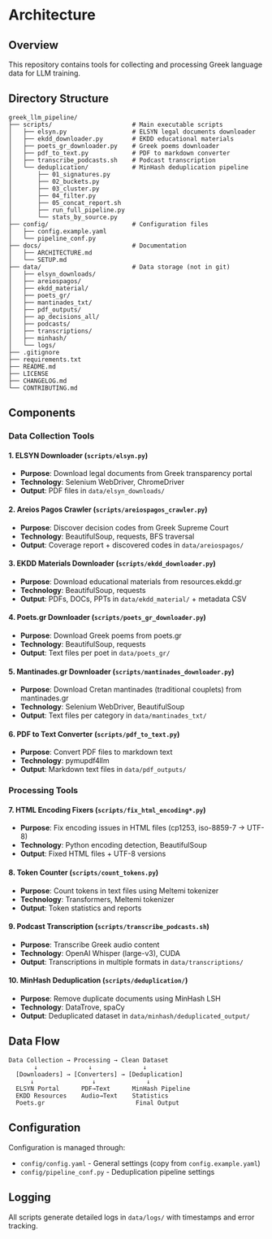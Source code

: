 # Architecture

## Overview

This repository contains tools for collecting and processing Greek language data for LLM training.

## Directory Structure

```
greek_llm_pipeline/
├── scripts/                      # Main executable scripts
│   ├── elsyn.py                  # ELSYN legal documents downloader
│   ├── ekdd_downloader.py        # EKDD educational materials
│   ├── poets_gr_downloader.py    # Greek poems downloader
│   ├── pdf_to_text.py            # PDF to markdown converter
│   ├── transcribe_podcasts.sh    # Podcast transcription
│   └── deduplication/            # MinHash deduplication pipeline
│       ├── 01_signatures.py
│       ├── 02_buckets.py
│       ├── 03_cluster.py
│       ├── 04_filter.py
│       ├── 05_concat_report.sh
│       ├── run_full_pipeline.py
│       └── stats_by_source.py
├── config/                       # Configuration files
│   ├── config.example.yaml
│   └── pipeline_conf.py
├── docs/                         # Documentation
│   ├── ARCHITECTURE.md
│   └── SETUP.md
├── data/                         # Data storage (not in git)
│   ├── elsyn_downloads/
│   ├── areiospagos/
│   ├── ekdd_material/
│   ├── poets_gr/
│   ├── mantinades_txt/
│   ├── pdf_outputs/
│   ├── ap_decisions_all/
│   ├── podcasts/
│   ├── transcriptions/
│   ├── minhash/
│   └── logs/
├── .gitignore
├── requirements.txt
├── README.md
├── LICENSE
├── CHANGELOG.md
└── CONTRIBUTING.md
```

## Components

### Data Collection Tools

#### 1. ELSYN Downloader (`scripts/elsyn.py`)
- **Purpose**: Download legal documents from Greek transparency portal
- **Technology**: Selenium WebDriver, ChromeDriver
- **Output**: PDF files in `data/elsyn_downloads/`

#### 2. Areios Pagos Crawler (`scripts/areiospagos_crawler.py`)
- **Purpose**: Discover decision codes from Greek Supreme Court
- **Technology**: BeautifulSoup, requests, BFS traversal
- **Output**: Coverage report + discovered codes in `data/areiospagos/`

#### 3. EKDD Materials Downloader (`scripts/ekdd_downloader.py`)
- **Purpose**: Download educational materials from resources.ekdd.gr
- **Technology**: BeautifulSoup, requests
- **Output**: PDFs, DOCs, PPTs in `data/ekdd_material/` + metadata CSV

#### 4. Poets.gr Downloader (`scripts/poets_gr_downloader.py`)
- **Purpose**: Download Greek poems from poets.gr
- **Technology**: BeautifulSoup, requests
- **Output**: Text files per poet in `data/poets_gr/`

#### 5. Mantinades.gr Downloader (`scripts/mantinades_downloader.py`)
- **Purpose**: Download Cretan mantinades (traditional couplets) from mantinades.gr
- **Technology**: Selenium WebDriver, BeautifulSoup
- **Output**: Text files per category in `data/mantinades_txt/`

#### 6. PDF to Text Converter (`scripts/pdf_to_text.py`)
- **Purpose**: Convert PDF files to markdown text
- **Technology**: pymupdf4llm
- **Output**: Markdown text files in `data/pdf_outputs/`

### Processing Tools

#### 7. HTML Encoding Fixers (`scripts/fix_html_encoding*.py`)
- **Purpose**: Fix encoding issues in HTML files (cp1253, iso-8859-7 → UTF-8)
- **Technology**: Python encoding detection, BeautifulSoup
- **Output**: Fixed HTML files + UTF-8 versions

#### 8. Token Counter (`scripts/count_tokens.py`)
- **Purpose**: Count tokens in text files using Meltemi tokenizer
- **Technology**: Transformers, Meltemi tokenizer
- **Output**: Token statistics and reports

#### 9. Podcast Transcription (`scripts/transcribe_podcasts.sh`)
- **Purpose**: Transcribe Greek audio content
- **Technology**: OpenAI Whisper (large-v3), CUDA
- **Output**: Transcriptions in multiple formats in `data/transcriptions/`

#### 10. MinHash Deduplication (`scripts/deduplication/`)
- **Purpose**: Remove duplicate documents using MinHash LSH
- **Technology**: DataTrove, spaCy
- **Output**: Deduplicated dataset in `data/minhash/deduplicated_output/`

## Data Flow

```
Data Collection → Processing → Clean Dataset
       ↓              ↓              ↓
  [Downloaders] → [Converters] → [Deduplication]
      ↓                ↓              ↓
  ELSYN Portal      PDF→Text      MinHash Pipeline
  EKDD Resources    Audio→Text    Statistics
  Poets.gr                         Final Output
```

## Configuration

Configuration is managed through:
- `config/config.yaml` - General settings (copy from `config.example.yaml`)
- `config/pipeline_conf.py` - Deduplication pipeline settings

## Logging

All scripts generate detailed logs in `data/logs/` with timestamps and error tracking.
